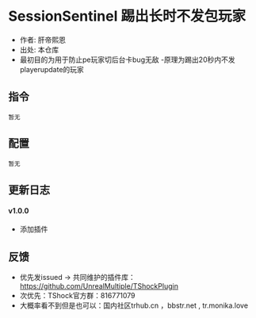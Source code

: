# SessionSentinel 踢出长时不发包玩家
- 作者: 肝帝熙恩
- 出处: 本仓库
- 最初目的为用于防止pe玩家切后台卡bug无敌
-原理为踢出20秒内不发playerupdate的玩家
 
## 指令
```
暂无
```
## 配置
```json5
暂无
```

## 更新日志

#### v1.0.0
- 添加插件

## 反馈
- 优先发issued -> 共同维护的插件库：https://github.com/UnrealMultiple/TShockPlugin
- 次优先：TShock官方群：816771079
- 大概率看不到但是也可以：国内社区trhub.cn ，bbstr.net , tr.monika.love
